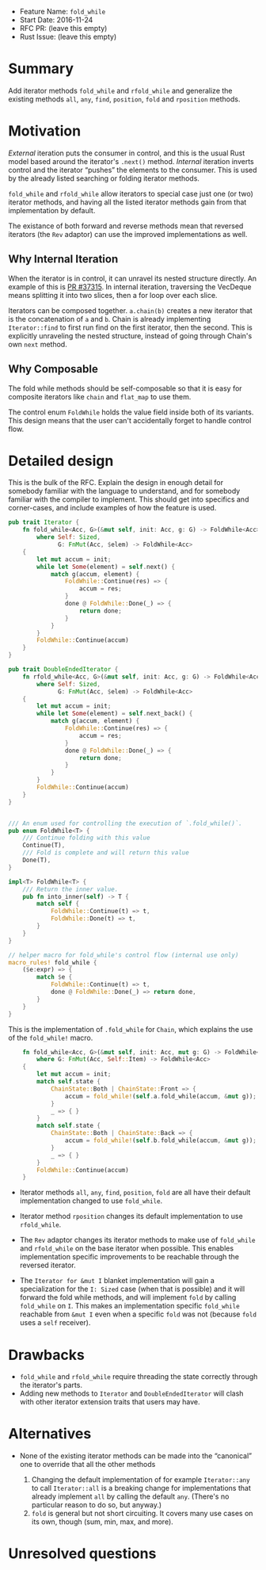 - Feature Name: `fold_while`
- Start Date: 2016-11-24
- RFC PR: (leave this empty)
- Rust Issue: (leave this empty)

# Summary
[summary]: #summary

Add iterator methods `fold_while` and `rfold_while` and generalize the existing
methods `all`, `any`, `find`, `position`, `fold` and `rposition` methods.


# Motivation
[motivation]: #motivation

*External* iteration puts the consumer in control, and this is the usual Rust
model based around the iterator's `.next()` method. *Internal* iteration
inverts control and the iterator “pushes” the elements to the consumer. This
is used by the already listed searching or folding iterator methods.

`fold_while` and `rfold_while` allow iterators to special case just one (or two)
iterator methods, and having all the listed iterator methods gain from that
implementation by default.

The existance of both forward and reverse methods mean that reversed iterators
(the `Rev` adaptor) can use the improved implementations as well.

## Why Internal Iteration

When the iterator is in control, it can unravel its nested structure directly.
An example of this is [PR #37315][prfold]. In internal iteration, traversing
the VecDeque means splitting it into two slices, then a for loop over each
slice.

[prfold]: https://github.com/rust-lang/rust/pull/37315

Iterators can be composed together. `a.chain(b)` creates a new iterator that
is the concatenation of `a` and `b`. Chain is already implementing
`Iterator::find` to first run find on the first iterator, then the second.
This is explicitly unraveling the nested structure, instead of going through
Chain's own `next` method.

## Why Composable

The fold while methods should be self-composable so that it is easy for
composite iterators like `chain` and `flat_map` to use them.

The control enum `FoldWhile` holds the value field inside both of its variants.
This design means that the user can't accidentally forget to handle control flow.

# Detailed design
[design]: #detailed-design

This is the bulk of the RFC. Explain the design in enough detail for somebody familiar
with the language to understand, and for somebody familiar with the compiler to implement.
This should get into specifics and corner-cases, and include examples of how the feature is used.

```rust
pub trait Iterator {
    fn fold_while<Acc, G>(&mut self, init: Acc, g: G) -> FoldWhile<Acc>
        where Self: Sized,
              G: FnMut(Acc, $elem) -> FoldWhile<Acc>
    {
        let mut accum = init;
        while let Some(element) = self.next() {
            match g(accum, element) {
                FoldWhile::Continue(res) => {
                    accum = res;
                }
                done @ FoldWhile::Done(_) => {
                    return done;
                }
            }
        }
        FoldWhile::Continue(accum)
    }
}

pub trait DoubleEndedIterator {
    fn rfold_while<Acc, G>(&mut self, init: Acc, g: G) -> FoldWhile<Acc>
        where Self: Sized,
              G: FnMut(Acc, $elem) -> FoldWhile<Acc>
    {
        let mut accum = init;
        while let Some(element) = self.next_back() {
            match g(accum, element) {
                FoldWhile::Continue(res) => {
                    accum = res;
                }
                done @ FoldWhile::Done(_) => {
                    return done;
                }
            }
        }
        FoldWhile::Continue(accum)
    }
}


/// An enum used for controlling the execution of `.fold_while()`.
pub enum FoldWhile<T> {
    /// Continue folding with this value
    Continue(T),
    /// Fold is complete and will return this value
    Done(T),
}

impl<T> FoldWhile<T> {
    /// Return the inner value.
    pub fn into_inner(self) -> T {
        match self {
            FoldWhile::Continue(t) => t,
            FoldWhile::Done(t) => t,
        }
    }
}

// helper macro for fold_while's control flow (internal use only)
macro_rules! fold_while {
    ($e:expr) => {
        match $e {
            FoldWhile::Continue(t) => t,
            done @ FoldWhile::Done(_) => return done,
        }
    }
}
```

This is the implementation of `.fold_while` for `Chain`, which explains
the use of the `fold_while!` macro.

```rust
    fn fold_while<Acc, G>(&mut self, init: Acc, mut g: G) -> FoldWhile<Acc>
        where G: FnMut(Acc, Self::Item) -> FoldWhile<Acc>
    {
        let mut accum = init;
        match self.state {
            ChainState::Both | ChainState::Front => {
                accum = fold_while!(self.a.fold_while(accum, &mut g));
            }
            _ => { }
        }
        match self.state {
            ChainState::Both | ChainState::Back => {
                accum = fold_while!(self.b.fold_while(accum, &mut g));
            }
            _ => { }
        }
        FoldWhile::Continue(accum)
    }
```



+ Iterator methods `all`, `any`, `find`, `position`, `fold` are all have their
default implementation changed to use `fold_while`.

+ Iterator method `rposition` changes its default implementation to use `rfold_while`.

+ The `Rev` adaptor changes its iterator methods to make use of `fold_while` and
`rfold_while` on the base iterator when possible. This enables implementation
specific improvements to be reachable through the reversed iterator.

+ The `Iterator for &mut I` blanket implementation will gain a specialization
for the `I: Sized` case (when that is possible) and it will forward
the fold while methods, and will implement `fold` by calling `fold_while` on `I`.
This makes an implementation specific `fold_while` reachable from `&mut I` even
when a specific `fold` was not (because `fold` uses a `self` receiver).

# Drawbacks
[drawbacks]: #drawbacks

- `fold_while` and `rfold_while` require threading the state correctly through
  the iterator's parts.
- Adding new methods to `Iterator` and `DoubleEndedIterator` will clash with
  other iterator extension traits that users may have.

# Alternatives
[alternatives]: #alternatives

- None of the existing iterator methods can be made into the “canonical” one
  to override that all the other methods

  1. Changing the default implementation of for example `Iterator::any` to call
     `Iterator::all` is a breaking change for implementations that already
     implement `all` by calling the default `any`. (There's no particular reason
     to do so, but anyway.)
  2. `fold` is general but not short circuiting. It covers many use cases
     on its own, though (sum, min, max, and more).

# Unresolved questions
[unresolved]: #unresolved-questions

